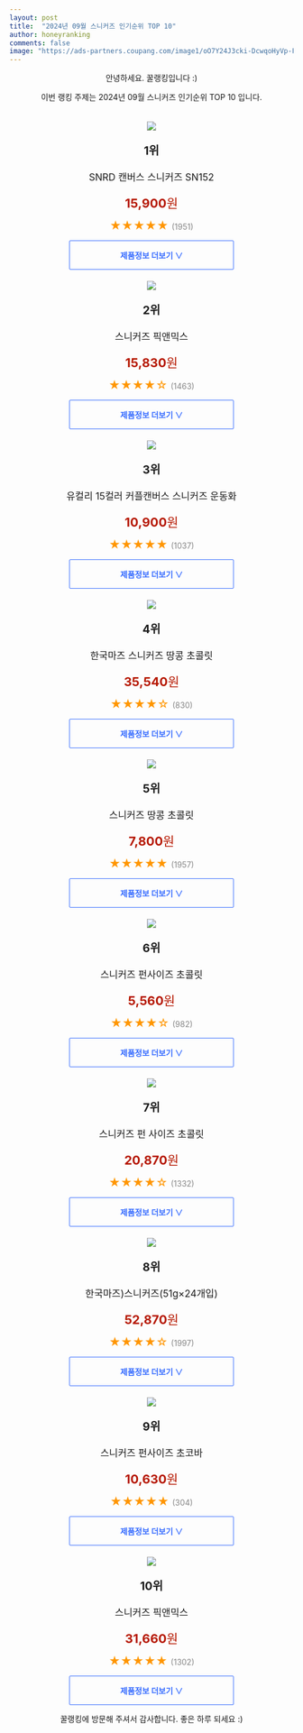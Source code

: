 ```yaml
---
layout: post
title:  "2024년 09월 스니커즈 인기순위 TOP 10"
author: honeyranking
comments: false
image: "https://ads-partners.coupang.com/image1/oO7Y24J3cki-DcwqoHyVp-FvOwxYEAoc4OQueh2tYesp22PoOg-G0ZlA5C8R3nZBxZFtEeva7UOU-giRYgiYLMQkx3ICV-in44_vYB_ESXVgSXu6ec5gJ8kNSb03BoWyVkQw-3mjhcadPJkigiM-fdpWh-u4t0r-h4K4CWdYul6d6Sd-A_gAIl81aExp87NtSmdU33osYiosQJDqOd4fjgR5XUNKS4IaYqgNcOfzQkYgVYCzvavi_CJj-rUjeRfQSz64YV-NdsN8iy1qSXhV2IsnrxSV3UOmcw=="
---
```

<p style="text-align: center;">안녕하세요. 꿀랭킹입니다 :)</p>
<p style="text-align: center;">이번 랭킹 주제는 2024년 09월 스니커즈 인기순위 TOP 10 입니다.</p><center><img src="https://ads-partners.coupang.com/image1/oO7Y24J3cki-DcwqoHyVp-FvOwxYEAoc4OQueh2tYesp22PoOg-G0ZlA5C8R3nZBxZFtEeva7UOU-giRYgiYLMQkx3ICV-in44_vYB_ESXVgSXu6ec5gJ8kNSb03BoWyVkQw-3mjhcadPJkigiM-fdpWh-u4t0r-h4K4CWdYul6d6Sd-A_gAIl81aExp87NtSmdU33osYiosQJDqOd4fjgR5XUNKS4IaYqgNcOfzQkYgVYCzvavi_CJj-rUjeRfQSz64YV-NdsN8iy1qSXhV2IsnrxSV3UOmcw==" style="margin-top:20px" /></center><p style="text-align: center; font-size: 20px"><b>1위</b></p><p style="text-align: center; font-size: 17px">SNRD 캔버스 스니커즈 SN152</p><p style="text-align: center;"><span style="color: #b61800; font-size: 22px;"><b>15,900</b>원</span></p><p style="text-align: center;"><span style="color: #ff9600; font-size: 20px;">★★★★★ </span><span style="color: #878787;">(1951)</span></p><center><a href="https://link.coupang.com/re/AFFSDP?lptag=AF3899140&subid=honeyrank&pageKey=305778611&itemId=963896495&vendorItemId=3855915813&traceid=V0-153-a1108c43087aa01a&requestid=20240928090000397256600274&token=31850C%7CGM"><div style="font-size: 14px; display: inline-block; padding: 15px 90px; color: #346aff; border-radius: 2px; border: 1px solid #346aff; cursor: pointer;"><b>제품정보 더보기 &or;</b></div></a></center><center><img src="https://ads-partners.coupang.com/image1/PRcv8Z0haQ_2ZK1uPUNodqhDBUNidMaKrT187Pd7jtYCR1tC2juE1Zl5qdA_q1yEozgtpwd3JJMT-qUqXUvP54kiaMvMEQpDdjwmXcDPw1WUDxFTeVhFqmjjpF-z6XJUorNqHMJqr0StZbyUl_MiUb84YOXEcSzQS4DOT7mmigPIn0AU2bgeIVnzM1hVLgSZixkODA12VfbmB0H2a9xLUsy-DHytiUgP492yKCAeJ2oXAxT7jH9e3hcS2tU1kp6_3xr_u934xlnoVyN4DGfJdbycH6dKo7Ox" style="margin-top:20px" /></center><p style="text-align: center; font-size: 20px"><b>2위</b></p><p style="text-align: center; font-size: 17px">스니커즈 픽앤믹스</p><p style="text-align: center;"><span style="color: #b61800; font-size: 22px;"><b>15,830</b>원</span></p><p style="text-align: center;"><span style="color: #ff9600; font-size: 20px;">★★★★☆ </span><span style="color: #878787;">(1463)</span></p><center><a href="https://link.coupang.com/re/AFFSDP?lptag=AF3899140&subid=honeyrank&pageKey=2162108&itemId=31535654&vendorItemId=3046762298&traceid=V0-153-b8f15a2830f43d9a&requestid=20240928090000397256600274&token=31850C%7CGM"><div style="font-size: 14px; display: inline-block; padding: 15px 90px; color: #346aff; border-radius: 2px; border: 1px solid #346aff; cursor: pointer;"><b>제품정보 더보기 &or;</b></div></a></center><center><img src="https://ads-partners.coupang.com/image1/QuuxI5_V9Vg1HuklQr2XWXxBUPRkEjJmLhkjYdgQ8ZUh8nmGAmkBP8KlzYFXV4vZ9GwzBbFZP-xmg_xPFNSa73Gw6ELMOQdqgeQNO3wfCzvMPh2DTeJeQldaaOiDRX3IkLirDxqjYITFZNIko5FDKNoyhqirfhEg-1rIXAkVKTBdexuufRFNHKOnS8Xb72NfwBkMemp-lOLapmp5GUtcg-NTkzAXzumYOw36XvzGvq1jsN-zvAb0vIWjpzrOp1zdnH5TIPtyvRWiuAepmcKlH-HXb9YzeqJtsEqN5yWO_tTi7lJh3kBvVH-9dA==" style="margin-top:20px" /></center><p style="text-align: center; font-size: 20px"><b>3위</b></p><p style="text-align: center; font-size: 17px">유컬리 15컬러 커플캔버스 스니커즈 운동화</p><p style="text-align: center;"><span style="color: #b61800; font-size: 22px;"><b>10,900</b>원</span></p><p style="text-align: center;"><span style="color: #ff9600; font-size: 20px;">★★★★★ </span><span style="color: #878787;">(1037)</span></p><center><a href="https://link.coupang.com/re/AFFSDP?lptag=AF3899140&subid=honeyrank&pageKey=27515439&itemId=105866961&vendorItemId=85903265789&traceid=V0-153-b04d329373a3c8ee&requestid=20240928090000397256600274&token=31850C%7CGM"><div style="font-size: 14px; display: inline-block; padding: 15px 90px; color: #346aff; border-radius: 2px; border: 1px solid #346aff; cursor: pointer;"><b>제품정보 더보기 &or;</b></div></a></center><center><img src="https://ads-partners.coupang.com/image1/UDGXOvV4lFmjYaAdUMPDowGA_IMqjvNf8udnLeOBi_SviMMEyfctjZliLreyVo9qPpzXY8JfHLjERTuDQbOtNcH1Ti7ydAWoZhJaxFgD0OzbvPO-U2C9Gxv86H0grYqbvOqNCNWHIT_BImXQdmwfv7fEo5-gWh4ntLiqIrePnSFqisLWweF8YOwbtwPUoVImPwLgYwR_6jCpjpWrXCm4IYd6f7LlNVTzaQE0uEfM4rrUxt-jjFN69ytE85UxJa_tZKX6SB_oiJY7liowkMLo8klzWOMAWM5owz2-KVGnptgpnAli3tgnTQdHeg==" style="margin-top:20px" /></center><p style="text-align: center; font-size: 20px"><b>4위</b></p><p style="text-align: center; font-size: 17px">한국마즈 스니커즈 땅콩 초콜릿</p><p style="text-align: center;"><span style="color: #b61800; font-size: 22px;"><b>35,540</b>원</span></p><p style="text-align: center;"><span style="color: #ff9600; font-size: 20px;">★★★★☆ </span><span style="color: #878787;">(830)</span></p><center><a href="https://link.coupang.com/re/AFFSDP?lptag=AF3899140&subid=honeyrank&pageKey=8288945947&itemId=6866501298&vendorItemId=83915337281&traceid=V0-153-653f137d99ee8011&requestid=20240928090000397256600274&token=31850C%7CGM"><div style="font-size: 14px; display: inline-block; padding: 15px 90px; color: #346aff; border-radius: 2px; border: 1px solid #346aff; cursor: pointer;"><b>제품정보 더보기 &or;</b></div></a></center><center><img src="https://ads-partners.coupang.com/image1/MGqaFP_k6XBIPyHoMEWPGklIGmZER-8GSUP-IYM0EAdT_lsTe5e4gg9JruMmT_d6_UTBLNbMPctCo-CK9uBd9MMgJlBf93cIXX-ZPCOvWNc7S3hC3X6Na2VfCqeDmzPLOIx6r0Tzwdb45xVmjNvDWVy9mtKUksFC70FntTRys9Wf7kIIxIVgZqj8hzgzl9jPU5B-X076B8a3xESeKCv-F98ypSTuvN15c2gx_jspvdMHNApB2a3aBA-wd4VRGq0KIvZPCzbTP9a67fxrs_j8EtM=" style="margin-top:20px" /></center><p style="text-align: center; font-size: 20px"><b>5위</b></p><p style="text-align: center; font-size: 17px">스니커즈 땅콩 초콜릿</p><p style="text-align: center;"><span style="color: #b61800; font-size: 22px;"><b>7,800</b>원</span></p><p style="text-align: center;"><span style="color: #ff9600; font-size: 20px;">★★★★★ </span><span style="color: #878787;">(1957)</span></p><center><a href="https://link.coupang.com/re/AFFSDP?lptag=AF3899140&subid=honeyrank&pageKey=8116202444&itemId=23010171511&vendorItemId=90044012142&traceid=V0-153-52b3098b8b7c1b3c&requestid=20240928090000397256600274&token=31850C%7CGM"><div style="font-size: 14px; display: inline-block; padding: 15px 90px; color: #346aff; border-radius: 2px; border: 1px solid #346aff; cursor: pointer;"><b>제품정보 더보기 &or;</b></div></a></center><center><img src="https://ads-partners.coupang.com/image1/RgBWxu22RARy1vDsRoJcfNgamfRfVn3_U4E2fiEr9krOE6fXpi2iqbcgq-S7d4ZruslaOb4r3Lf9I6R_3EWnN6MaW1y_1cJancydPdHJI8aof0RGwd8JeopcEAYEncp2wi546QDv40-w30I2SbrAFQFVF80rN3qrr1MBy6uIE-f3qNyyV_aHPgtp460rdMqPd7tFsj43HNVTCWFYl6YggHIqIuKlzzBM_nJaK2c7bNgBPwe-oxSaeKD96QV9lf2AZdLbFwH7HZCbHkYPV0Xdu7jcUNDka4lAf_8=" style="margin-top:20px" /></center><p style="text-align: center; font-size: 20px"><b>6위</b></p><p style="text-align: center; font-size: 17px">스니커즈 펀사이즈 초콜릿</p><p style="text-align: center;"><span style="color: #b61800; font-size: 22px;"><b>5,560</b>원</span></p><p style="text-align: center;"><span style="color: #ff9600; font-size: 20px;">★★★★☆ </span><span style="color: #878787;">(982)</span></p><center><a href="https://link.coupang.com/re/AFFSDP?lptag=AF3899140&subid=honeyrank&pageKey=8243618006&itemId=20024317757&vendorItemId=87120996853&traceid=V0-153-4b8c0ec0001ca8e5&requestid=20240928090000397256600274&token=31850C%7CGM"><div style="font-size: 14px; display: inline-block; padding: 15px 90px; color: #346aff; border-radius: 2px; border: 1px solid #346aff; cursor: pointer;"><b>제품정보 더보기 &or;</b></div></a></center><center><img src="https://ads-partners.coupang.com/image1/_uG8NTDfyjqAZdWC_iHOAk6nunhOh3LFQUin7wJm-Me5N8rv-Yab3BNt32OdyLWqMq6fcN9KSC-9zq3CEMVVQRY9u_Z4N1sjWIQhuahT2g_Fp30QsbJbJljo-G3y7LEzDoNKTtX-EIXyqPZeHt_tCSfEz6JgG8JkvGH8JcbJ4HYdx7XRgxDaz1ZdWuSinJTbvXDhnFxiWvU93XRXXKB_vD4iaBpwwcnEXjcCMFifNRPMR5k24JyFNbs5bodzH44jMwXQ-kbIUlvJjSU175V3hOYO753hiIECtAMq4Gg-InTCEUF7HXtVlQSz" style="margin-top:20px" /></center><p style="text-align: center; font-size: 20px"><b>7위</b></p><p style="text-align: center; font-size: 17px">스니커즈 펀 사이즈 초콜릿</p><p style="text-align: center;"><span style="color: #b61800; font-size: 22px;"><b>20,870</b>원</span></p><p style="text-align: center;"><span style="color: #ff9600; font-size: 20px;">★★★★☆ </span><span style="color: #878787;">(1332)</span></p><center><a href="https://link.coupang.com/re/AFFSDP?lptag=AF3899140&subid=honeyrank&pageKey=8243618006&itemId=18077851887&vendorItemId=85635215421&traceid=V0-153-4b8c0ec0001ca8e5&requestid=20240928090000397256600274&token=31850C%7CGM"><div style="font-size: 14px; display: inline-block; padding: 15px 90px; color: #346aff; border-radius: 2px; border: 1px solid #346aff; cursor: pointer;"><b>제품정보 더보기 &or;</b></div></a></center><center><img src="https://ads-partners.coupang.com/image1/Ik-qUyfmugoJIxQKIkl4vqGPP113U81VYrFoCi3vizNFldsnN1dgFRVQHshjbodh0_E-UiKclNAuXoh_0GHQHv63UtWukVEE2fiVrUNQjDjnrdTFFlfHSOgB5VfAJPHKt0oLb92GQnd_ydzzA1vPfaNC1Qj0l1Dwh9LzJY9jGu3amvmnxa3J78Tj5aJ63vWGHeGrAYWS5_26DgGkKpythTAtgyvRlcleq9Y1j4XWZHU0GRSToerMHDyli7GMdRSJkrcr1bLryxNe1jKEve3GLKJ8KY9bNJfiiXcjUOoteJTSuh6dCK4fdTOc" style="margin-top:20px" /></center><p style="text-align: center; font-size: 20px"><b>8위</b></p><p style="text-align: center; font-size: 17px">한국마즈)스니커즈(51g×24개입)</p><p style="text-align: center;"><span style="color: #b61800; font-size: 22px;"><b>52,870</b>원</span></p><p style="text-align: center;"><span style="color: #ff9600; font-size: 20px;">★★★★☆ </span><span style="color: #878787;">(1997)</span></p><center><a href="https://link.coupang.com/re/AFFSDP?lptag=AF3899140&subid=honeyrank&pageKey=6822534230&itemId=19469568193&vendorItemId=84032041102&traceid=V0-153-da3d2fd41f2c0798&requestid=20240928090000397256600274&token=31850C%7CGM"><div style="font-size: 14px; display: inline-block; padding: 15px 90px; color: #346aff; border-radius: 2px; border: 1px solid #346aff; cursor: pointer;"><b>제품정보 더보기 &or;</b></div></a></center><center><img src="https://ads-partners.coupang.com/image1/FfMKrt1jp4Qoyy7qFThMP8_TCQxa2DUJqOzn09XLOEYTG-RdTFZozuxg41hNXEzwOyHL2As7zPenOwgxdx12-DWLK2mmUhMPSr1qrUTqo05Xm2hpcBI8xdanVi_lUjiyMhnmzp8-AcosWOZ1nOoT-L5LHO_dy3kpX0lVpqAVJee1kZaxYJjBreMMqxwkPZBe-eKiBG82C6sVpVFzatRFCw2TAdgiurlM2qIkHx9G2RhyJWEJh5ogeIM6M9rp0Z_iLbHdajX4s0E47gOAWBTBii-ScrlHRnDP8OAqBj95Hvp8Pj29chRt1BI=" style="margin-top:20px" /></center><p style="text-align: center; font-size: 20px"><b>9위</b></p><p style="text-align: center; font-size: 17px">스니커즈 펀사이즈 초코바</p><p style="text-align: center;"><span style="color: #b61800; font-size: 22px;"><b>10,630</b>원</span></p><p style="text-align: center;"><span style="color: #ff9600; font-size: 20px;">★★★★★ </span><span style="color: #878787;">(304)</span></p><center><a href="https://link.coupang.com/re/AFFSDP?lptag=AF3899140&subid=honeyrank&pageKey=7757525303&itemId=123240616&vendorItemId=72350679984&traceid=V0-153-77d38334fade9bf6&requestid=20240928090000397256600274&token=31850C%7CGM"><div style="font-size: 14px; display: inline-block; padding: 15px 90px; color: #346aff; border-radius: 2px; border: 1px solid #346aff; cursor: pointer;"><b>제품정보 더보기 &or;</b></div></a></center><center><img src="https://ads-partners.coupang.com/image1/wSv4UIgSJPjfd_LQwdRt1Ca4o63bSDvCDkB875X_FHYkQQt6cOuTJR76GLbQ4Mvk3OrT_H7c0LCV2etLqsowWzaH3bTjBTmTOp9trR6B7YtSAV6RkieURBBI8gSpKULTp0yXhxxdUxBGzh5UxrGcd_WCdZ4ZhPoN3YvQrfERv4_ANry5ShX6Gp3rzlTtg0--x9eGMoXlhyMRn3b0CMxg0tBZaqX8Gb9zMbqbJv8Te2OzjCzMRxjA5dZ2J89eaHIqkFt6GGKvQtI8pbdWB5GgYQ-5scgcEVSitsVAEhE=" style="margin-top:20px" /></center><p style="text-align: center; font-size: 20px"><b>10위</b></p><p style="text-align: center; font-size: 17px">스니커즈 픽앤믹스</p><p style="text-align: center;"><span style="color: #b61800; font-size: 22px;"><b>31,660</b>원</span></p><p style="text-align: center;"><span style="color: #ff9600; font-size: 20px;">★★★★★ </span><span style="color: #878787;">(1302)</span></p><center><a href="https://link.coupang.com/re/AFFSDP?lptag=AF3899140&subid=honeyrank&pageKey=2162108&itemId=19421765262&vendorItemId=86533230473&traceid=V0-153-b8f15a2830f43d9a&requestid=20240928090000397256600274&token=31850C%7CGM"><div style="font-size: 14px; display: inline-block; padding: 15px 90px; color: #346aff; border-radius: 2px; border: 1px solid #346aff; cursor: pointer;"><b>제품정보 더보기 &or;</b></div></a></center><p style="text-align: center;">꿀랭킹에 방문해 주셔서 감사합니다. 좋은 하루 되세요 :)</p>